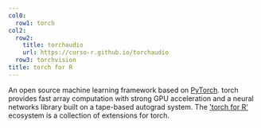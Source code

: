 ```yaml
---
col0:
  row1: torch
col2:
  row2: 
    title: torchaudio
    url: https://curso-r.github.io/torchaudio
  row3: torchvision
title: torch for R
---
```


An open source machine learning framework based on [PyTorch](https://pytorch.org).
torch provides fast array computation with strong GPU acceleration and a neural networks library built on a tape-based autograd system. The ['torch for R'](/packages) ecosystem is a collection of extensions for torch.
